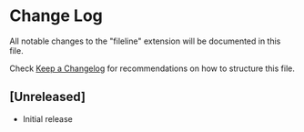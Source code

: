# Change Log

All notable changes to the "fileline" extension will be documented in this file.

Check [Keep a Changelog](http://keepachangelog.com/) for recommendations on how to structure this file.

## [Unreleased]

- Initial release